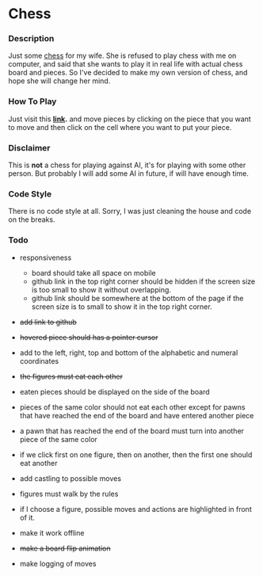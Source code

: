# Chess

### Description
Just some [chess]() for my wife. She is refused to play chess with me on computer,
and said that she wants to play it in real life with actual chess board and pieces. So I've decided to make my own
version of chess, and hope she will change her mind. 
### How To Play
Just visit this __[link](https://a13ks3y.github.io/chess/).__ 
and move pieces by clicking on the piece that you want to move and then
click on the cell where you want to put your piece.
### Disclaimer
This is __not__ a chess for playing against AI, it's for playing with
some other person. But probably I will add some AI in future, if will have enough time.  
### Code Style
There is no code style at all. Sorry, I was just cleaning the house and code on the breaks.
### Todo
- responsiveness
    - board should take all space on mobile
    - github link in the top right corner should be hidden if the screen size is too small to show it without overlapping.
    - github link should be somewhere at the bottom of the page if the screen size is to small to show it in the top right corner.
- ~~add link to github~~
- ~~hovered piece should has a pointer cursor~~
- add to the left, right, top and bottom of the alphabetic and numeral coordinates
- ~~the figures must eat each other~~
- eaten pieces should be displayed on the side of the board
- pieces of the same color should not eat each other except for pawns that have reached the end of the board and have
entered another piece
- a pawn that has reached the end of the board must turn into another piece of the same color
- if we click first on one figure, then on another, then the first one should eat another
- add castling to possible moves

- figures must walk by the rules
- if I choose a figure, possible moves and actions are highlighted in front of it.
- make it work offline
- ~~make a board flip animation~~
- make logging of moves
